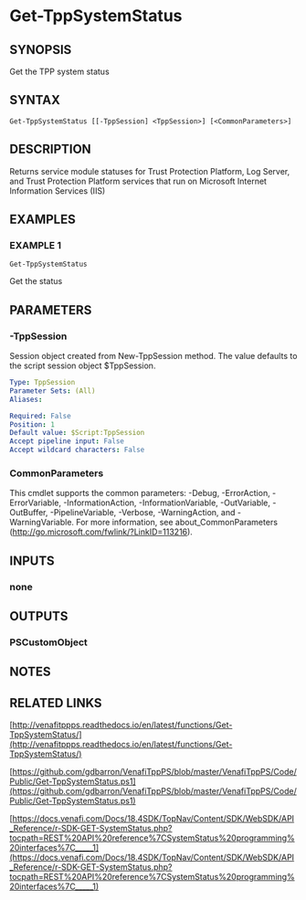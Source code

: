 # Get-TppSystemStatus

## SYNOPSIS
Get the TPP system status

## SYNTAX

```
Get-TppSystemStatus [[-TppSession] <TppSession>] [<CommonParameters>]
```

## DESCRIPTION
Returns service module statuses for Trust Protection Platform, Log Server, and Trust Protection Platform services that run on Microsoft Internet Information Services (IIS)

## EXAMPLES

### EXAMPLE 1
```
Get-TppSystemStatus
```

Get the status

## PARAMETERS

### -TppSession
Session object created from New-TppSession method. 
The value defaults to the script session object $TppSession.

```yaml
Type: TppSession
Parameter Sets: (All)
Aliases:

Required: False
Position: 1
Default value: $Script:TppSession
Accept pipeline input: False
Accept wildcard characters: False
```

### CommonParameters
This cmdlet supports the common parameters: -Debug, -ErrorAction, -ErrorVariable, -InformationAction, -InformationVariable, -OutVariable, -OutBuffer, -PipelineVariable, -Verbose, -WarningAction, and -WarningVariable. For more information, see about_CommonParameters (http://go.microsoft.com/fwlink/?LinkID=113216).

## INPUTS

### none
## OUTPUTS

### PSCustomObject
## NOTES

## RELATED LINKS

[http://venafitppps.readthedocs.io/en/latest/functions/Get-TppSystemStatus/](http://venafitppps.readthedocs.io/en/latest/functions/Get-TppSystemStatus/)

[https://github.com/gdbarron/VenafiTppPS/blob/master/VenafiTppPS/Code/Public/Get-TppSystemStatus.ps1](https://github.com/gdbarron/VenafiTppPS/blob/master/VenafiTppPS/Code/Public/Get-TppSystemStatus.ps1)

[https://docs.venafi.com/Docs/18.4SDK/TopNav/Content/SDK/WebSDK/API_Reference/r-SDK-GET-SystemStatus.php?tocpath=REST%20API%20reference%7CSystemStatus%20programming%20interfaces%7C_____1](https://docs.venafi.com/Docs/18.4SDK/TopNav/Content/SDK/WebSDK/API_Reference/r-SDK-GET-SystemStatus.php?tocpath=REST%20API%20reference%7CSystemStatus%20programming%20interfaces%7C_____1)

